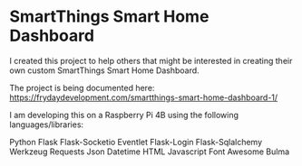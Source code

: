 # SmartThings Smart Home Dashboard
I created this project to help others that might be interested in creating their own custom SmartThings Smart Home Dashboard.

The project is being documented here:  https://frydaydevelopment.com/smartthings-smart-home-dashboard-1/

I am developing this on a Raspberry Pi 4B using the following languages/libraries:

Python
	Flask
	Flask-Socketio
	Eventlet
	Flask-Login
	Flask-Sqlalchemy
	Werkzeug
	Requests
	Json
	Datetime
HTML
	Javascript
	Font Awesome
	Bulma
	
